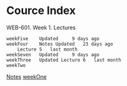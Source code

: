 # Cource Index
WEB-601. Week 1. Lectures


	weekFive 	Updated 	9 days ago
	weekFour 	Notes Updated 	23 days ago
	 	Lecture 5 	last month
	weekSeven 	Updated 	9 days ago
	weekThree 	Updated Lecture 6 	last month
	weekTwo

[Notes](/Notes/BasicCommandNotes.md)
[weekOne](/weekOne/)
